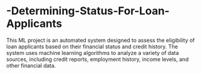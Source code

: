 # -Determining-Status-For-Loan-Applicants
This ML project is an automated system designed to assess the eligibility of loan applicants based on their financial status and credit history. The system uses machine learning algorithms to analyze a variety of data sources, including credit reports, employment history, income levels, and other financial data.
